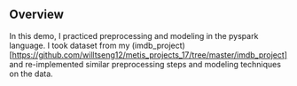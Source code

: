 
## **Overview**

In this demo, I practiced preprocessing and modeling in the pyspark language. 
I took dataset from my (imdb_project)[https://github.com/willtseng12/metis_projects_17/tree/master/imdb_project] and re-implemented similar preprocessing steps and modeling techniques on the data.
